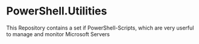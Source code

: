 PowerShell.Utilities
====================

This Repository contains a set if PowerShell-Scripts, which are very userful to manage and monitor Microsoft Servers
